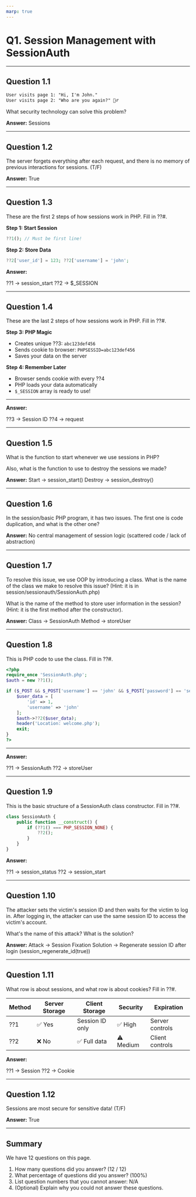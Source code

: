 ```yaml
---
marp: true
---
```


# Q1. Session Management with SessionAuth

---

## Question 1.1

```txt
User visits page 1: "Hi, I'm John."
User visits page 2: "Who are you again?" 🤷‍♂️
```

What security technology can solve this problem?

**Answer:**
Sessions

---

## Question 1.2

The server forgets everything after each request, and there is no memory of previous interactions for sessions. (T/F)

**Answer:**
True

---

## Question 1.3

These are the first 2 steps of how sessions work in PHP. Fill in ??#.

**Step 1: Start Session**

```php
??1(); // Must be first line!
```

**Step 2: Store Data**

```php
??2['user_id'] = 123; ??2['username'] = 'john';
```

**Answer:**

??1 → session_start
??2 → $_SESSION

---

## Question 1.4

These are the last 2 steps of how sessions work in PHP. Fill in ??#.

**Step 3: PHP Magic**

- Creates unique ??3: `abc123def456`
- Sends cookie to browser: `PHPSESSID=abc123def456`
- Saves your data on the server

**Step 4: Remember Later**

- Browser sends cookie with every ??4
- PHP loads your data automatically
- `$_SESSION` array is ready to use!

---

**Answer:**

??3 → Session ID
??4 → request

---

## Question 1.5

What is the function to start whenever we use sessions in PHP?

Also, what is the function to use to destroy the sessions we made?

**Answer:**
Start → session_start()
Destroy → session_destroy()

---

## Question 1.6

In the session/basic PHP program, it has two issues. The first one is code duplication, and what is the other one?

**Answer:**
No central management of session logic (scattered code / lack of abstraction)

---

## Question 1.7

To resolve this issue, we use OOP by introducing a class. What is the name of the class we make to resolve this issue? (Hint: it is in session/sessionauth/SessionAuth.php)

What is the name of the method to store user information in the session? (Hint: it is the first method after the constructor).

**Answer:**
Class → SessionAuth
Method → storeUser

---

## Question 1.8

This is PHP code to use the class. Fill in ??#.

```php
<?php
require_once 'SessionAuth.php';
$auth = new ??1();

if ($_POST && $_POST['username'] == 'john' && $_POST['password'] == 'secret') {
    $user_data = [
        'id' => 1,
        'username' => 'john'
    ];
    $auth->??2($user_data);
    header('Location: welcome.php');
    exit;
}
?>
```
---

**Answer:**

??1 → SessionAuth
??2 → storeUser

---

## Question 1.9

This is the basic structure of a SessionAuth class constructor. Fill in ??#.

```php
class SessionAuth {
    public function __construct() {
        if (??1() === PHP_SESSION_NONE) {
            ??2();
        }
    }
}
```

**Answer:**

??1 → session_status
??2 → session_start

---

## Question 1.10

The attacker sets the victim's session ID and then waits for the victim to log in. After logging in, the attacker can use the same session ID to access the victim's account.

What's the name of this attack?
What is the solution?

**Answer:**
Attack → Session Fixation
Solution → Regenerate session ID after login (session_regenerate_id(true))

---

## Question 1.11

What row is about sessions, and what row is about cookies? Fill in ??#.

| Method | Server Storage | Client Storage  | Security  | Expiration      |
|--------|----------------|-----------------|-----------|-----------------|
| ??1    | ✅ Yes          | Session ID only | ✅ High    | Server controls |
| ??2    | ❌ No           | ✅ Full data     | ⚠️ Medium | Client controls |

**Answer:**

??1 → Session
??2 → Cookie

---

## Question 1.12

Sessions are most secure for sensitive data! (T/F)

**Answer:**
True

---

## Summary

We have 12 questions on this page.

1. How many questions did you answer? (12 / 12)
2. What percentage of questions did you answer? (100%)
3. List question numbers that you cannot answer: N/A
4. (Optional) Explain why you could not answer these questions.
